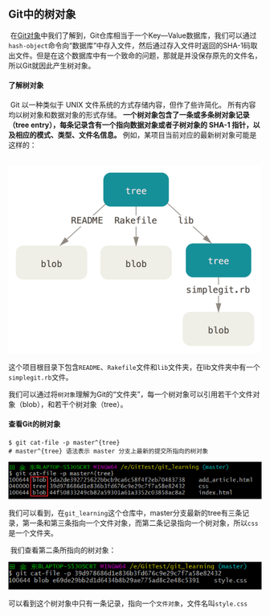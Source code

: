 ## Git中的树对象

​	在[Git对象](./Git对象)中我们了解到，Git仓库相当于一个Key—Value数据库，我们可以通过`hash-object`命令向“数据库”中存入文件，然后通过存入文件时返回的SHA-1码取出文件。但是在这个数据库中有一个致命的问题，那就是并没保存原先的文件名，所以Git就因此产生树对象。

#### 了解树对象

​	 Git 以一种类似于 UNIX 文件系统的方式存储内容，但作了些许简化。 所有内容均以树对象和数据对象的形式存储。 **一个树对象包含了一条或多条树对象记录（tree entry），每条记录含有一个指向数据对象或者子树对象的 SHA-1 指针，以及相应的模式、类型、文件名信息。** 例如，某项目当前对应的最新树对象可能是这样的：

​	![](../images/22.png)

这个项目根目录下包含`README`、`Rakefile`文件和`lib`文件夹，在lib文件夹中有一个`simplegit.rb`文件。

我们可以通过将`树对象`理解为Git的“文件夹”，每一个树对象可以引用若干个文件对象（blob），和若干个树对象（tree）。

#### 查看Git的树对象

```shell
$ git cat-file -p master^{tree}
# master^{tree} 语法表示 master 分支上最新的提交所指向的树对象
```

![](../images/23.png)

​	我们可以看到，在`git_learning`这个仓库中，master分支最新的tree有三条记录，第一条和第三条指向一个文件对象，而第二条记录指向一个树对象，所以`css`是一个文件夹。

​	我们查看第二条所指向的树对象：

![](../images/24.png)

​	可以看到这个树对象中只有一条记录，指向一个`文件对象`，文件名叫`style.css`

